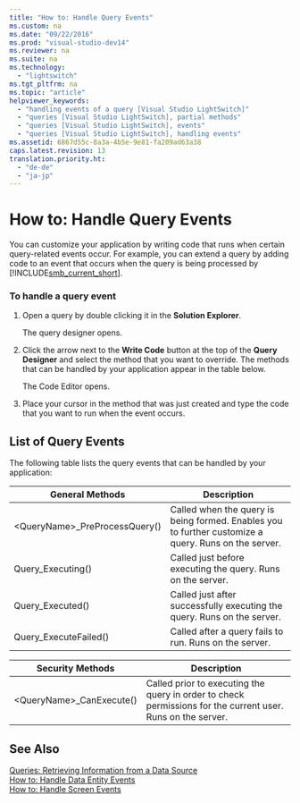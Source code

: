 ```yaml
---
title: "How to: Handle Query Events"
ms.custom: na
ms.date: "09/22/2016"
ms.prod: "visual-studio-dev14"
ms.reviewer: na
ms.suite: na
ms.technology: 
  - "lightswitch"
ms.tgt_pltfrm: na
ms.topic: "article"
helpviewer_keywords: 
  - "handling events of a query [Visual Studio LightSwitch]"
  - "queries [Visual Studio LightSwitch], partial methods"
  - "queries [Visual Studio LightSwitch], events"
  - "queries [Visual Studio LightSwitch], handling events"
ms.assetid: 6867d55c-8a3a-4b5e-9e81-fa209ad63a38
caps.latest.revision: 13
translation.priority.ht: 
  - "de-de"
  - "ja-jp"
---
```

# How to: Handle Query Events
You can customize your application by writing code that runs when certain query-related events occur. For example, you can extend a query by adding code to an event that occurs when the query is being processed by [!INCLUDE[smb_current_short](../vs140/includes/smb_current_short_md.md)].  
  
### To handle a query event  
  
1.  Open a query by double clicking it in the **Solution Explorer**.  
  
     The query designer opens.  
  
2.  Click the arrow next to the **Write Code** button at the top of the **Query Designer** and select the method that you want to override. The methods that can be handled by your application appear in the table below.  
  
     The Code Editor opens.  
  
3.  Place your cursor in the method that was just created and type the code that you want to run when the event occurs.  
  
## List of Query Events  
 The following table lists the query events that can be handled by your application:  
  
|**General Methods**|Description|  
|-------------------------|-----------------|  
|\<QueryName>_PreProcessQuery()|Called when the query is being formed. Enables you to further customize a query. Runs on the server.|  
|Query_Executing()|Called just before executing the query. Runs on the server.|  
|Query_Executed()|Called just after successfully executing the query. Runs on the server.|  
|Query_ExecuteFailed()|Called after a query fails to run. Runs on the server.|  
  
|Security Methods|Description|  
|----------------------|-----------------|  
|\<QueryName>_CanExecute()|Called prior to executing the query in order to check permissions for the current user. Runs on the server.|  
  
## See Also  
 [Queries: Retrieving Information from a Data Source](../vs140/queries--retrieving-information-from-a-data-source.md)   
 [How to: Handle Data Entity Events](../vs140/how-to--handle-data-events.md)   
 [How to: Handle Screen Events](../vs140/how-to--handle-silverlight-screen-events.md)